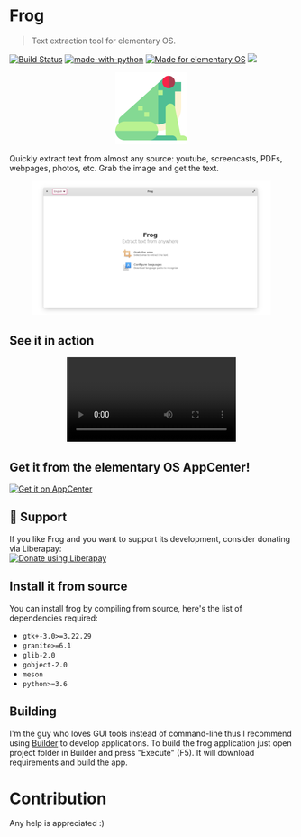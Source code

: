 # Frog

> Text extraction tool for elementary OS.

[![Build Status](https://github.com/tenderowl/frog/workflows/CI/badge.svg)](https://github.com/tenderowl/frog/actions)
[![made-with-python](https://img.shields.io/badge/Made%20with-Python-1f425f.svg)](https://www.python.org/)
[![Made for elementary OS](https://img.shields.io/badge/for-elementary_OS-64BAFF?style=flat&logo=elementary)](https://elementry.io)
<a href="https://liberapay.com/tenderowl/donate"><img src="https://img.shields.io/liberapay/patrons/tenderowl.svg?logo=liberapay"></a>

<div align="center">
<figure>
<img alt="frog" src="data/icons/com.github.tenderowl.frog.svg" width="128" />
</figure>
</div>

Quickly extract text from almost any source: youtube, screencasts, PDFs, webpages, photos, etc.
Grab the image and get the text.

<div align="center">
<figure>
<img alt="frog" src="data/screenshots/frog-screenshot.png" />
</figure>
</div>


## See it in action

<div align="center">
<video controls src="https://user-images<script src="https://liberapay.com/tenderowl/widgets/button.js"></script>
<noscript><a href="https://liberapay.com/tenderowl/donate"><img alt="Donate using Liberapay" src="https://liberapay.com/assets/widgets/donate.svg"></a></noscript>.githubusercontent.com/519146/129591083-b846c776-9616-48b3-8d4f-0565b220e4c1.mp4" />
</div>


## Get it from the elementary OS AppCenter!

[![Get it on AppCenter](https://appcenter.elementary.io/badge.svg)](https://appcenter.elementary.io/com.github.tenderowl.frog)


## :tada: Support
If you like Frog and you want to support its development, consider donating via Liberapay:  
<a href="https://liberapay.com/tenderowl/donate"><img alt="Donate using Liberapay" src="https://liberapay.com/assets/widgets/donate.svg"></a>

## Install it from source
You can install frog by compiling from source, here's the list of dependencies required:
 - `gtk+-3.0>=3.22.29`
 - `granite>=6.1`
 - `glib-2.0`
 - `gobject-2.0`
 - `meson`
 - `python>=3.6`

## Building

I'm the guy who loves GUI tools instead of command-line thus I recommend using [Builder](https://wiki.gnome.org/Apps/Builder) to develop applications.
To build the frog application just open project folder in Builder and press "Execute" (F5). It will download requirements and build the app.


# Contribution

Any help is appreciated :)

